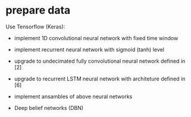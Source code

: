 
# prepare data

Use Tensorflow (Keras):
* implement 1D convolutional neural network with fixed time window
* implement recurrent neural network with sigmoid (tanh) level
* upgrade to undecimated fully convolutional neural network defined in [2]
* upgrade to recurrent LSTM neural network with architeture defined in [6]
* implement ansambles of above neural networks


* Deep belief networks (DBN)